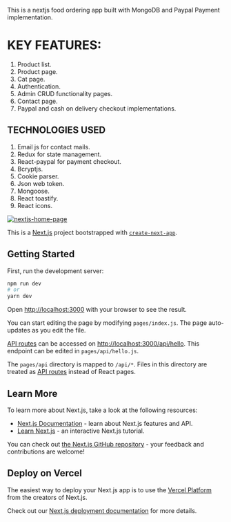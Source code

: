 This is a nextjs food ordering app built with MongoDB and Paypal Payment implementation.

# KEY FEATURES:
1. Product list.
2. Product page.
3. Cat page.
4. Authentication.
5. Admin CRUD functionality pages.
6. Contact page.
7. Paypal and cash on delivery checkout implementations.

## TECHNOLOGIES USED
1. Email js for contact mails.
2. Redux for state management.
3. React-paypal for payment checkout.
4. Bcryptjs.
5. Cookie parser.
6. Json web token.
7. Mongoose.
8. React toastify.
9. React icons.

[
![nextjs-home-page](https://user-images.githubusercontent.com/73966666/195628185-221efa7f-e407-4bb8-8f4e-e7f87dae3e34.PNG)
](url)


This is a [Next.js](https://nextjs.org/) project bootstrapped with [`create-next-app`](https://github.com/vercel/next.js/tree/canary/packages/create-next-app).

## Getting Started

First, run the development server:

```bash
npm run dev
# or
yarn dev
```

Open [http://localhost:3000](http://localhost:3000) with your browser to see the result.

You can start editing the page by modifying `pages/index.js`. The page auto-updates as you edit the file.

[API routes](https://nextjs.org/docs/api-routes/introduction) can be accessed on [http://localhost:3000/api/hello](http://localhost:3000/api/hello). This endpoint can be edited in `pages/api/hello.js`.

The `pages/api` directory is mapped to `/api/*`. Files in this directory are treated as [API routes](https://nextjs.org/docs/api-routes/introduction) instead of React pages.

## Learn More

To learn more about Next.js, take a look at the following resources:

- [Next.js Documentation](https://nextjs.org/docs) - learn about Next.js features and API.
- [Learn Next.js](https://nextjs.org/learn) - an interactive Next.js tutorial.

You can check out [the Next.js GitHub repository](https://github.com/vercel/next.js/) - your feedback and contributions are welcome!

## Deploy on Vercel

The easiest way to deploy your Next.js app is to use the [Vercel Platform](https://vercel.com/new?utm_medium=default-template&filter=next.js&utm_source=create-next-app&utm_campaign=create-next-app-readme) from the creators of Next.js.

Check out our [Next.js deployment documentation](https://nextjs.org/docs/deployment) for more details.
